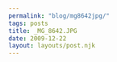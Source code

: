 ```yaml
---
permalink: "blog/mg8642jpg/"
tags: posts
title: _MG_8642.JPG
date: 2009-12-22
layout: layouts/post.njk
---
```


